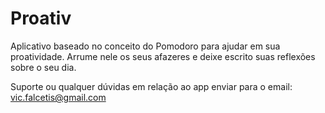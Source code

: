 # Proativ

Aplicativo baseado no conceito do Pomodoro para ajudar em sua proatividade. Arrume nele os seus afazeres e deixe escrito suas reflexões sobre o seu dia.

Suporte ou qualquer dúvidas em relação ao app enviar para o email: vic.falcetis@gmail.com
